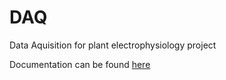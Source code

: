 # DAQ
Data Aquisition for plant electrophysiology project

Documentation can be found [here](https://github.com/SteinerPascal/plantlab)
